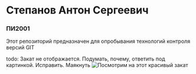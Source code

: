 # Степанов Антон Сергеевич

### ПИ2001

Этот репозиторий предназначен для опробывания технологий контроля версий GIT

todo: Закат не отображается. Подумать, почему, ответить под картинкой. Исправить. Маякнуть
![Посмотрим на этот красивый закат](t1.gstatic.com/licensed-image?q=tbn:ANd9GcRCCmoea4cozesPkjXuFdOi7uT9qmavnWUnUZ8kqREklhYtJcn7-mCnJwX7BZuS5UP6)
